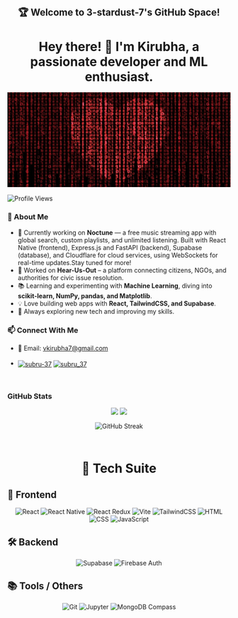<h2 align="center">🏆 Welcome to 3-stardust-7's GitHub Space!</h2>

 <h1 align="center"> Hey there! 👋 I'm Kirubha, a passionate developer and ML enthusiast. </h1>
 <img src="./assets/codeRed.png" alt="Git Screenshot" width=full />

 ![Profile Views](https://komarev.com/ghpvc/?username=3-stardust-7&label=Profile%20Views&color=blue&style=flat)

### 🚀 About Me  
- 🎼 Currently working on **Noctune** — a free music streaming app with global search, custom playlists, and unlimited listening.
Built with React Native (frontend), Express.js and FastAPI (backend), Supabase (database), and Cloudflare for cloud services, using WebSockets for real-time updates.Stay tuned for more!
- 🔭 Worked on **Hear-Us-Out** – a platform connecting citizens, NGOs, and authorities for civic issue resolution.  
- 📚 Learning and experimenting with **Machine Learning**, diving into **scikit-learn, NumPy, pandas, and Matplotlib**.  
- 💡 Love building web apps with **React, TailwindCSS, and Supabase**.  
- 🔬 Always exploring new tech and improving my skills.  

### 📫 Connect With Me    
- 📧 Email: vkirubha7@gmail.com
<br><br>
- <a href="https://www.linkedin.com/in/k%C3%ADr%C3%BCbh%C3%A3-v-b5a873292/" target="blank"><img align="center" src="https://raw.githubusercontent.com/rahuldkjain/github-profile-readme-generator/master/src/images/icons/Social/linked-in-alt.svg" alt="subru-37" height="30" width="40" /></a>
<a href="https://instagram.com/3._stardust_.7" target="blank"><img align="center" src="https://raw.githubusercontent.com/rahuldkjain/github-profile-readme-generator/master/src/images/icons/Social/instagram.svg" alt="subru_37" height="30" width="40" /></a>
  
<br>

### GitHub Stats
<p align="center">
  <img  width="48%" src="https://github-readme-stats.vercel.app/api?username=3-stardust-7&show_icons=true&theme=tokyonight"/>
  <img width="43%" src="https://github-readme-stats.vercel.app/api/top-langs/?username=3-stardust-7&layout=compact&theme=gruvbox"/>
</p>
<p align="center">
   <img src="https://github-readme-streak-stats.herokuapp.com/?user=3-stardust-7&count_private=true&theme=tokyonight" alt="GitHub Streak" />
 </p>

<br>

<h1 align="center"> 🔧 Tech Suite</h1>

## 🚀 Frontend
<div align="center">

![React](https://img.shields.io/badge/React-blue?style=for-the-badge&logo=react)
![React Native](https://img.shields.io/badge/React_Native-20232A?style=for-the-badge&logo=react&logoColor=61DAFB)
![React Redux](https://img.shields.io/badge/React_Redux-764ABC?style=for-the-badge&logo=redux&logoColor=white)
![Vite](https://img.shields.io/badge/Vite-purple?style=for-the-badge&logo=vite)
![TailwindCSS](https://img.shields.io/badge/TailwindCSS-blue?style=for-the-badge&logo=tailwind-css)
![HTML](https://img.shields.io/badge/HTML-orange?style=for-the-badge&logo=html5)
![CSS](https://img.shields.io/badge/CSS-blue?style=for-the-badge&logo=css3)
![JavaScript](https://img.shields.io/badge/JavaScript-yellow?style=for-the-badge&logo=javascript)

</div>



## 🛠️ Backend
<div align="center">

![Supabase](https://img.shields.io/badge/Supabase-green?style=for-the-badge&logo=supabase)
![Firebase Auth](https://img.shields.io/badge/Firebase_Auth-orange?style=for-the-badge&logo=firebase)

</div>

## 📚 Tools / Others
<div align="center">

![Git](https://img.shields.io/badge/Git-black?style=for-the-badge&logo=git)
![Jupyter](https://img.shields.io/badge/Jupyter-orange?style=for-the-badge&logo=jupyter)
![MongoDB Compass](https://img.shields.io/badge/MongoDB_Compass-47A248?style=for-the-badge&logo=mongodb&logoColor=white)


</div>


